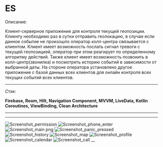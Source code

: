 # ES
Описание:

Клиент-серверное приложение для контроля текущей геопозиции. Клиенту необходимо раз в сутки отправить геолокацию, в случае если данное событие не произошло
оператор колл-центра связывается с клиентом. Клиент имеет возможность послать сигнал тревоги с текущей геопозицией, 
оператор при этом реагирует по  определенному алгоритму действий. Также клиент имеет возможность позвонить в колл-центр(звонилка) и посмотреть историю событий в зависимости от выбранной даты. 
На стороне оператора установлено другое приложение с базой данных всех клиентов для онлайн контроля всех текущих событий всех клиентов.

___

_Стэк:_

__Firebase, Room, Hilt, Navigation Component, MVVM, LiveData, Kotlin Coroutines, ViewBinding, Clean Architecture__     
___
___

![Screenshot_permission](https://user-images.githubusercontent.com/26350957/211198112-0d5b3d03-2b8c-468a-a0c2-0acf6146a058.png)
![Screenshot_phone_enter](https://user-images.githubusercontent.com/26350957/211198096-6c2d984d-c8bc-4a53-8fe7-316210ef3494.png)
![Screenshot_main png](https://user-images.githubusercontent.com/26350957/211198147-027307ef-82a9-4e54-ad45-08f070eba02e.jpg)
![Screenshot_panic_pressed](https://user-images.githubusercontent.com/26350957/211198172-63f4b1bb-deac-4902-bbec-6569c421d363.png)
![Screenshot_history](https://user-images.githubusercontent.com/26350957/211198153-cb5a36ba-22df-4044-b02c-5ecc7d0e0c12.png)
![Screenshot_map](https://user-images.githubusercontent.com/26350957/211198205-cda9bb4b-49d6-4c40-8060-68f326cc5d1d.png)
![Screenshot_profile](https://user-images.githubusercontent.com/26350957/211198240-58294c42-690c-4a64-890b-5bf8ce60f001.png)
![Screenshot_calendar](https://user-images.githubusercontent.com/26350957/211198246-dfd441f1-3b75-44bf-9bf8-12b7f84007f2.png)
![Screenshot_call](https://user-images.githubusercontent.com/26350957/211198257-60568a14-86a8-4269-a656-d2dc9f3409f2.png)
__
           
